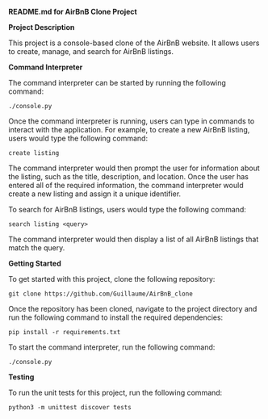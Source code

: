 **README.md for AirBnB Clone Project**

**Project Description**

This project is a console-based clone of the AirBnB website. It allows users to create, manage, and search for AirBnB listings.

**Command Interpreter**

The command interpreter can be started by running the following command:

```
./console.py
```

Once the command interpreter is running, users can type in commands to interact with the application. For example, to create a new AirBnB listing, users would type the following command:

```
create listing
```

The command interpreter would then prompt the user for information about the listing, such as the title, description, and location. Once the user has entered all of the required information, the command interpreter would create a new listing and assign it a unique identifier.

To search for AirBnB listings, users would type the following command:

```
search listing <query>
```

The command interpreter would then display a list of all AirBnB listings that match the query.

**Getting Started**

To get started with this project, clone the following repository:

```
git clone https://github.com/Guillaume/AirBnB_clone
```

Once the repository has been cloned, navigate to the project directory and run the following command to install the required dependencies:

```
pip install -r requirements.txt
```

To start the command interpreter, run the following command:

```
./console.py
```

**Testing**

To run the unit tests for this project, run the following command:

```
python3 -m unittest discover tests
```